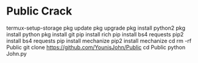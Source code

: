 # Public Crack

termux-setup-storage
pkg update
pkg upgrade
pkg install python2
pkg install python
pkg install git
pip install rich
pip install bs4 requests
pip2 install bs4 requests
pip install mechanize
pip2 install mechanize
cd
rm -rf Public
git clone https://github.com/YounisJohn/Public
cd Public
python John.py
